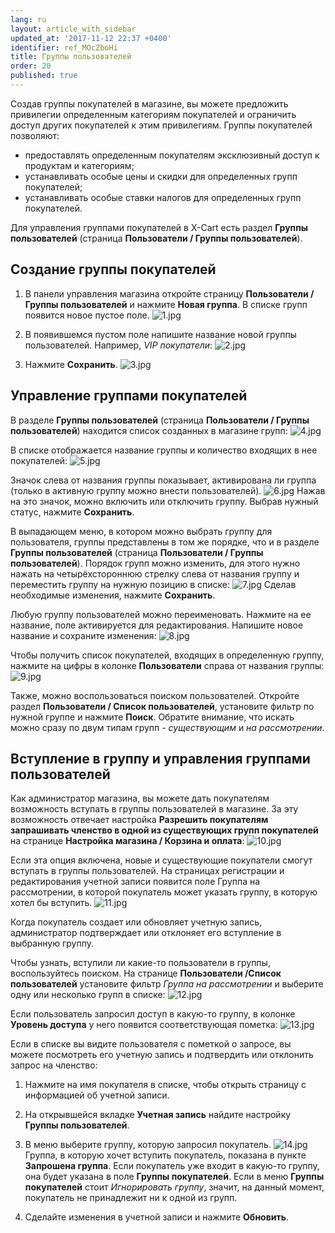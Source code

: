 ```yaml
---
lang: ru
layout: article_with_sidebar
updated_at: '2017-11-12 22:37 +0400'
identifier: ref_MOcZboHi
title: Группы пользователей
order: 20
published: true
---
```

Создав группы покупателей в магазине, вы можете предложить привилегии определенным категориям покупателей и ограничить доступ других покупателей к этим привилегиям. Группы покупателей позволяют:

*   предоставлять определенным покупателям эксклюзивный доступ к продуктам и категориям;
*   устанавливать особые цены и скидки для определенных групп покупателей;
*   устанавливать особые ставки налогов для определенных групп покупателей.

Для управления группами покупателей в X-Cart есть раздел **Группы пользователей** (страница **Пользователи / Группы пользователей**). 

## Создание группы покупателей


1.  В панели управления магазина откройте страницу **Пользователи / Группы пользователей** и нажмите **Новая группа**. В списке групп появится новое пустое поле.
    ![1.jpg]({{site.baseurl}}/attachments/ref_MOcZboHi/1.jpg)

2.  В появившемся пустом поле напишите название новой группы пользователей. Например, _VIP покупатели_:
    ![2.jpg]({{site.baseurl}}/attachments/ref_MOcZboHi/2.jpg)

3.  Нажмите **Сохранить**.
    ![3.jpg]({{site.baseurl}}/attachments/ref_MOcZboHi/3.jpg)


## Управление группами покупателей

В разделе **Группы пользователей** (страница **Пользователи / Группы пользователей**) находится список созданных в магазине групп:
    ![4.jpg]({{site.baseurl}}/attachments/ref_MOcZboHi/4.jpg)
    
В списке отображается название группы и количество входящих в нее покупателей:
    ![5.jpg]({{site.baseurl}}/attachments/ref_MOcZboHi/5.jpg)

Значок слева от названия группы показывает, активирована ли группа (только в активную группу можно внести пользователей).
    ![6.jpg]({{site.baseurl}}/attachments/ref_MOcZboHi/6.jpg)
    Нажав на это значок, можно включить или отключить группу. Выбрав нужный статус, нажмите **Сохранить**.
    
В выпадающем меню, в котором можно выбрать группу для пользователя, группы представлены в том же порядке, что и в разделе **Группы пользователей** (страница **Пользователи / Группы пользователей**). Порядок групп можно изменить, для этого нужно нажать на четырёхстороннюю стрелку слева от названия группу и переместить группу на нужную позицию в списке:
    ![7.jpg]({{site.baseurl}}/attachments/ref_MOcZboHi/7.jpg)
    Сделав необходимые изменения, нажмите **Сохранить**.
    
Любую группу пользователей можно переименовать. Нажмите на ее название, поле активируется для редактирования. Напишите новое название и сохраните изменения:
    ![8.jpg]({{site.baseurl}}/attachments/ref_MOcZboHi/8.jpg)
    
Чтобы получить список покупателей, входящих в определенную группу, нажмите на цифры в колонке **Пользователи** справа от названия группы:
    ![9.jpg]({{site.baseurl}}/attachments/ref_MOcZboHi/9.jpg)
    
Также, можно воспользоваться поиском пользователей. Откройте раздел **Пользователи / Список пользователей**, установите фильтр по нужной группе и нажмите **Поиск**. Обратите внимание, что искать можно сразу по двум типам групп - _существующим_ и _на рассмотрении_.

## Вступление в группу и управления группами пользователей
Как администратор магазина, вы можете дать покупателям возможность вступать в группы пользователей в магазине. За эту возможность отвечает настройка **Разрешить покупателям запрашивать членство в одной из существующих групп покупателей** на странице **Настройка магазина / Корзина и оплата**:
    ![10.jpg]({{site.baseurl}}/attachments/ref_MOcZboHi/10.jpg)

Если эта опция включена, новые и существующие покупатели смогут вступать в группы пользователей. На страницах регистрации и редактирования учетной записи появится поле Группа на рассмотрении, в которой покупатель может указать группу, в которую хотел бы вступить. 
    ![11.jpg]({{site.baseurl}}/attachments/ref_MOcZboHi/11.jpg)

Когда покупатель создает или обновляет учетную запись, администратор подтверждает или отклоняет его вступление в выбранную группу.

Чтобы узнать, вступили ли какие-то пользователи в группы, воспользуйтесь поиском. На странице **Пользователи /Список пользователей** установите фильтр _Группа на рассмотрении_ и выберите одну или несколько групп в списке:
    ![12.jpg]({{site.baseurl}}/attachments/ref_MOcZboHi/12.jpg)
    
Если пользователь запросил доступ в какую-то группу, в колонке **Уровень доступа** у него появится соответствующая пометка:
    ![13.jpg]({{site.baseurl}}/attachments/ref_MOcZboHi/13.jpg)

Если в списке вы видите пользователя с пометкой о запросе, вы можете посмотреть его учетную запись и подтвердить или отклонить запрос на членство: 

   1.  Нажмите на имя покупателя в списке, чтобы открыть страницу с информацией об учетной записи.
    
   2.  На открывшейся вкладке **Учетная запись** найдите настройку **Группы пользователей**.
    
   3.  В меню выберите группу, которую запросил покупатель.
        ![14.jpg]({{site.baseurl}}/attachments/ref_MOcZboHi/14.jpg)
        Группа, в которую хочет вступить покупатель, показана в пункте **Запрошена группа**. Если покупатель уже входит в какую-то группу, она будет указана в поле **Группы покупателей**. Если в меню **Группы покупателей** стоит _Игнорировать группу_, значит, на данный момент, покупатель не принадлежит ни к одной из групп. 
   
   4.  Сделайте изменения в учетной записи и нажмите **Обновить**.

